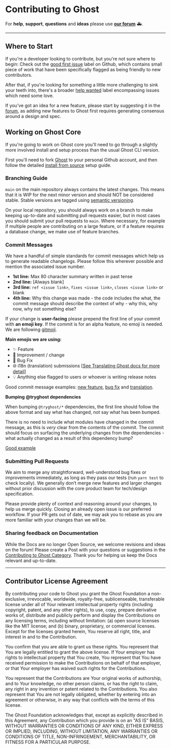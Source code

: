 # Contributing to Ghost

For **help**, **support**, **questions** and **ideas** please use **[our forum](https://forum.ghost.org)**  🚑.

---

## Where to Start

If you're a developer looking to contribute, but you're not sure where to begin: Check out the [good first issue](https://github.com/TryGhost/Ghost/labels/good%20first%20issue) label on Github, which contains small piece of work that have been specifically flagged as being friendly to new contributors.

After that, if you're looking for something a little more challenging to sink your teeth into, there's a broader [help wanted](https://github.com/TryGhost/Ghost/labels/help%20wanted) label encompassing issues which need some love.

If you've got an idea for a new feature, please start by suggesting it in the [forum](https://forum.ghost.org), as adding new features to Ghost first requires generating consensus around a design and spec.


## Working on Ghost Core

If you're going to work on Ghost core you'll need to go through a slightly more involved install and setup process than the usual Ghost CLI version.

First you'll need to fork [Ghost](https://github.com/tryghost/ghost) to your personal Github account, and then follow the detailed [install from source](https://ghost.org/docs/install/source/) setup guide.


### Branching Guide

`main` on the main repository always contains the latest changes. This means that it is WIP for the next minor version and should NOT be considered stable. Stable versions are tagged using [semantic versioning](http://semver.org/).

On your local repository, you should always work on a branch to make keeping up-to-date and submitting pull requests easier, but in most cases you should submit your pull requests to `main`. Where necessary, for example if multiple people are contributing on a large feature, or if a feature requires a database change, we make use of feature branches.


### Commit Messages

We have a handful of simple standards for commit messages which help us to generate readable changelogs. Please follow this wherever possible and mention the associated issue number.

- **1st line:** Max 80 character summary written in past tense
- **2nd line:** [Always blank]
- **3rd line:** `ref <issue link>`, `fixes <issue link>`, `closes <issue link>` or blank
- **4th line:** Why this change was made - the code includes the what, the commit message should describe the context of why - why this, why now, why not something else?

If your change is **user-facing** please prepend the first line of your commit with **an emoji key**. If the commit is for an alpha feature, no emoji is needed. We are following [gitmoji](https://gitmoji.carloscuesta.me/).

**Main emojis we are using:**

- ✨ Feature
- 🎨 Improvement / change
- 🐛 Bug Fix
- 🌐 i18n (translation) submissions  [[See Translating Ghost docs for more detail](https://www.notion.so/5af2858289b44f9194f73f8a1e17af59?pvs=25#bef8c9988e294a4b9a6dd624136de36f)]
- 💡 Anything else flagged to users or whoever is writing release notes

Good commit message examples: [new feature](https://github.com/TryGhost/Ghost/commit/61db6defde3b10a4022c86efac29cf15ae60983f), [bug fix](https://github.com/TryGhost/Ghost/commit/6ef835bb5879421ae9133541ebf8c4e560a4a90e) and [translation](https://github.com/TryGhost/Ghost/commit/83904c1611ae7ab3257b3b7d55f03e50cead62d7).

**Bumping @tryghost dependencies**

When bumping `@tryghost/*` dependencies, the first line should follow the above format and say what has changed, not say what has been bumped.

There is no need to include what modules have changed in the commit message, as this is _very_ clear from the contents of the commit. The commit should focus on surfacing the underlying changes from the dependencies - what actually changed as a result of this dependency bump?

[Good example](https://github.com/TryGhost/Ghost/commit/95751a0e5fb719bb5bca74cb97fb5f29b225094f)



### Submitting Pull Requests

We aim to merge any straightforward, well-understood bug fixes or improvements immediately, as long as they pass our tests (run `yarn test` to check locally). We generally don’t merge new features and larger changes without prior discussion with the core product team for tech/design specification.

Please provide plenty of context and reasoning around your changes, to help us merge quickly. Closing an already open issue is our preferred workflow. If your PR gets out of date, we may ask you to rebase as you are more familiar with your changes than we will be.

### Sharing feedback on Documentation

While the Docs are no longer Open Source, we welcome revisions and ideas on the forum! Please create a Post with your questions or suggestions in the [Contributing to Ghost Category](https://forum.ghost.org/c/contributing/27). Thank you for helping us keep the Docs relevant and up-to-date.

---

## Contributor License Agreement

By contributing your code to Ghost you grant the Ghost Foundation a non-exclusive, irrevocable, worldwide, royalty-free, sublicenseable, transferable license under all of Your relevant intellectual property rights (including copyright, patent, and any other rights), to use, copy, prepare derivative works of, distribute and publicly perform and display the Contributions on any licensing terms, including without limitation:
(a) open source licenses like the MIT license; and (b) binary, proprietary, or commercial licenses. Except for the licenses granted herein, You reserve all right, title, and interest in and to the Contribution.

You confirm that you are able to grant us these rights. You represent that You are legally entitled to grant the above license. If Your employer has rights to intellectual property that You create, You represent that You have received permission to make the Contributions on behalf of that employer, or that Your employer has waived such rights for the Contributions.

You represent that the Contributions are Your original works of authorship, and to Your knowledge, no other person claims, or has the right to claim, any right in any invention or patent related to the Contributions. You also represent that You are not legally obligated, whether by entering into an agreement or otherwise, in any way that conflicts with the terms of this license.

The Ghost Foundation acknowledges that, except as explicitly described in this Agreement, any Contribution which you provide is on an "AS IS" BASIS, WITHOUT WARRANTIES OR CONDITIONS OF ANY KIND, EITHER EXPRESS OR IMPLIED, INCLUDING, WITHOUT LIMITATION, ANY WARRANTIES OR CONDITIONS OF TITLE, NON-INFRINGEMENT, MERCHANTABILITY, OR FITNESS FOR A PARTICULAR PURPOSE.

